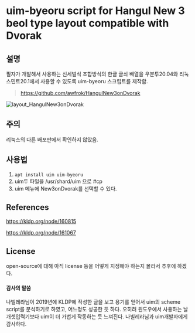 # uim-byeoru script for Hangul New 3 beol type layout compatible with Dvorak



 ## 설명

필자가 개발해서 사용하는 신세벌식 조합방식의 한글 글쇠 배열을 우분투20.04와 리눅스민트20.1에서 사용할 수 있도록 uim-byeoru 스크립트를 제작함.

> https://github.com/awfrok/HangulNew3onDvorak

![layout_HangulNew3onDvorak](https://user-images.githubusercontent.com/78065210/106119672-4fb8a400-610a-11eb-8ed2-8bb637b36941.jpg)

## 주의

리눅스의 다른 배포판에서 확인하지 않았음.



## 사용법

1. `apt install uim uim-byeoru`
2. uim두 파일을 /usr/shard/uim 으로  #cp 
3. uim 메뉴에 New3onDvorak를 선택할 수 있다.



## References

https://kldp.org/node/160815

https://kldp.org/node/161067



## License

open-source에 대해 아직 license 등을 어떻게 지정해야 하는지 몰라서 추후에 하겠다.



#### 감사의 말씀

나빌레라님이 2019년에 KLDP에 작성한 글을 보고 용기를 얻어서 uim의 scheme script를 분석하기로 하였고, 어느정도 성공한 듯 하다. 오히려 윈도우에서 사용하는 날개셋입력기보다 uim이 더 가볍게 작동하는 듯 느껴진다. 나빌레라님과 uim개발자에게 감사하다.



